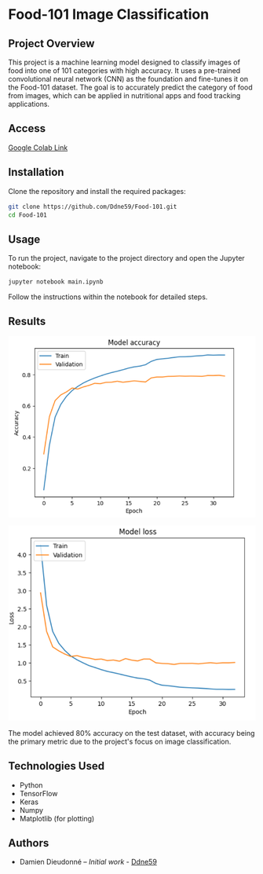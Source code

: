 # Food-101 Image Classification

## Project Overview
This project is a machine learning model designed to classify images of food into one of 101 categories with high accuracy. It uses a pre-trained convolutional neural network (CNN) as the foundation and fine-tunes it on the Food-101 dataset. The goal is to accurately predict the category of food from images, which can be applied in nutritional apps and food tracking applications.

## Access
[Google Colab Link](https://colab.research.google.com/drive/1S72sFgtc-FAhLMpX1DnGAOXJOWmOuYps)

## Installation
Clone the repository and install the required packages:
```bash
git clone https://github.com/Ddne59/Food-101.git
cd Food-101
```

## Usage
To run the project, navigate to the project directory and open the Jupyter notebook:
```bash
jupyter notebook main.ipynb
```
Follow the instructions within the notebook for detailed steps.

## Results
![accuracy.png](https://github.com/Ddne59/Food-101/blob/main/accuracy.PNG)


![loss.png](https://github.com/Ddne59/Food-101/blob/main/loss.PNG)


The model achieved 80% accuracy on the test dataset, with accuracy being the primary metric due to the project's focus on image classification.

## Technologies Used
- Python
- TensorFlow
- Keras
- Numpy
- Matplotlib (for plotting)

## Authors
- Damien Dieudonné – *Initial work* - [Ddne59](https://github.com/Ddne59)

